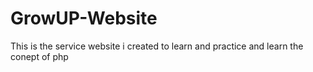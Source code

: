 # GrowUP-Website
This is the service website i created to learn and practice and learn the conept of php
